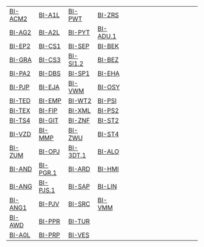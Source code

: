 | | | | | | | | | | | | | | | | |
|-|-|-|-|-|-|-|-|-|-|-|-|-|-|-|-|
|[BI-ACM2](#programovací-praktika-bi-acm2) | [BI-A1L](#anglický-jazyk-1-2-bi-a1l) | [BI-PWT](#podnikové-webové-technologie-bi-pwt) | [BI-ZRS](#základy-řízení-systému-bi-zrs)|
|[BI-AG2](#algoritmy-a-grafy-2-bi-ag2) | [BI-A2L](#anglický-jazyk-pro-it-bi-a2l) | [BI-PYT](#programování-v-pythonu-bi-pyt) | [BI-ADU.1](#administrace-os-unix-bi-adu.1)|
|[BI-EP2](#efektivní-programování-2-bi-ep2) | [BI-CS1](#programování-v-c#-bi-cs1) | [BI-SEP](#světová-ekonomika-a-podnikání-i.-bi-sep) | [BI-BEK](#bezpečný-kód-bi-bek)|
|[BI-GRA](#grafové-algoritmy-a-základy-teorie-složitosti-bi-gra) | [BI-CS3](#jazyk-c#---tvorba-webových-aplikací-bi-cs3) | [BI-SI1.2](#softwarové-inženýrství-i-bi-si1.2) | [BI-BEZ](#bezpečnost-bi-bez)|
|[BI-PA2](#programování-a-algoritmizace-2-bi-pa2) | [BI-DBS](#databázové-systémy-bi-dbs) | [BI-SP1](#softwarový-týmový-projekt-1-bi-sp1) | [BI-EHA](#etické-hackování,-ethical-hacking-bi-eha)|
|[BI-PJP](#programovací-jazyky-a-překladače-bi-pjp) | [BI-EJA](#enterprise-java-bi-eja) | [BI-VWM](#vyhledávání-na-webu-a-v-multimed.-db-bi-vwm) | [BI-OSY](#operační-systémy-bi-osy)|
|[BI-TED](#tvorba-elektronické-dokumentace-bi-ted) | [BI-EMP](#ekonomické-a-manažerské-principy-bi-emp) | [BI-WT2](#webové--technologie-2-bi-wt2) | [BI-PSI](#počítačové-sítě-bi-psi)|
|[BI-TEX](#typografie-a-tex-bi-tex) | [BI-FIP](#účetnictví-a-finance-podniku-bi-fip) | [BI-XML](#technologie-xml-bi-xml) | [BI-PS2](#programování-v-shellu-2-bi-ps2)|
|[BI-TS4](#teoretický-seminář-iv-bi-ts4) | [BI-GIT](#systém-pro-správu-verzí-git-bi-git) | [BI-ZNF](#základy-programování-v-nette-bi-znf) | [BI-ST2](#síťové-technologie-2-bi-st2)|
|[BI-VZD](#vytěžování-znalostí-z-dat-bi-vzd) | [BI-MMP](#multimediální-týmový-projekt-bi-mmp) | [BI-ZWU](#základy-webu-a-uživatelská-rozhraní-bi-zwu) | [BI-ST4](#síťové-technologie-4-bi-st4)|
|[BI-ZUM](#základy-umělé-inteligence-bi-zum) | [BI-OPJ](#objektové-programování-v-javě-bi-opj) | [BI-3DT.1](#3d-tisk-bi-3dt.1) | [BI-ALO](#algebra-a-logika-bi-alo)|
|[BI-AND](#programování-pro-operační-systém-android-bi-and) | [BI-PGR.1](#počítačová-grafika-bi-pgr.1) | [BI-ARD](#interaktivní-aplikace-s-arduinem-bi-ard) | [BI-HMI](#historie-matematiky-a-informatiky-bi-hmi)|
|[BI-ANG](#zkouška-z-angličtiny-po-zápočtu-z-bi-a2l-bi-ang) | [BI-PJS.1](#programování-v-jazyku-javascript-bi-pjs.1) | [BI-SAP](#struktura-a-architektura-počítačů-bi-sap) | [BI-LIN](#lineární-algebra-bi-lin)|
|[BI-ANG1](#zkouška-z-angličtiny-bez-přípravných-kurzů-bi-ang1) | [BI-PJV](#programování-v-javě-bi-pjv) | [BI-SRC](#systémy-reálného-času-bi-src) | [BI-VMM](#vybrané-matematické-metody-bi-vmm)|
|[BI-AWD](#administrace-webového-a-db-serveru-bi-awd) | [BI-PPR](#projekt,-prezentace-a-rétorika-bi-ppr) | [BI-TUR](#tvorba-uživatelského-rozhraní-bi-tur)|
|[BI-A0L](#anglický-jazyk-0-2-bi-a0l) | [BI-PRP](#právo-a-podnikání-bi-prp) | [BI-VES](#vestavné-systémy-bi-ves)|
